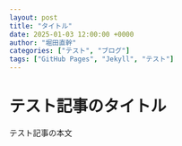 ```yaml
---
layout: post
title: "タイトル"
date: 2025-01-03 12:00:00 +0000
author: "堀田直幹"
categories: ["テスト", "ブログ"]
tags: ["GitHub Pages", "Jekyll", "テスト"]
---
```

# テスト記事のタイトル
テスト記事の本文
